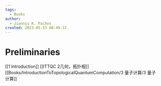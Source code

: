 ```yaml
---
tags:
  - Books
author:
  - Jiannis K. Pachos
created: 2023-05-13 00:49:37
---
```


# Preliminaries

[[1 Introduction]]
[[ITTQC 2几何，拓扑相]]
[[Books/IntroductionToTopologicalQuantumComputation/3 量子计算/3 量子计算]]

